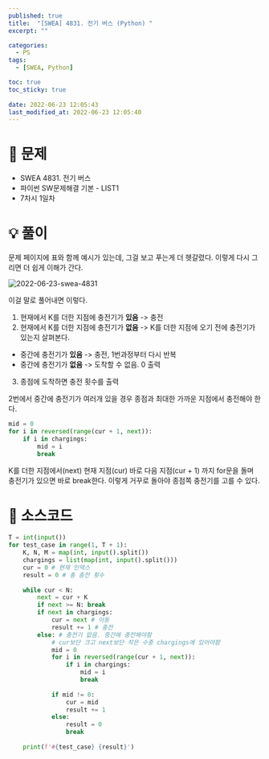 ```yaml
---
published: true
title:  "[SWEA] 4831. 전기 버스 (Python) "
excerpt: ""

categories:
  - PS
tags:
  - [SWEA, Python]

toc: true
toc_sticky: true
 
date: 2022-06-23 12:05:43
last_modified_at: 2022-06-23 12:05:40
---
```

# 🔎 문제
- SWEA 4831. 전기 버스
- 파이썬 SW문제해결 기본 - LIST1
- 7차시 1일차  

# 💡 풀이

문제 페이지에 표와 함께 예시가 있는데, 그걸 보고 푸는게 더 헷갈렸다. 이렇게 다시 그리면 더 쉽게 이해가 간다.

![2022-06-23-swea-4831](https://user-images.githubusercontent.com/67352902/175202733-de36532a-cba3-4098-8131-d6b94ac51ce6.jpg)

이걸 말로 풀어내면 이렇다.

1. 현재에서 K를 더한 지점에 충전기가 **있음** -> 충전
2. 현재에서 K를 더한 지점에 충전기가 **없음** -> K를 더한 지점에 오기 전에 충전기가 있는지 살펴본다.
  - 중간에 충전기가 **있음** -> 충전, 1번과정부터 다시 반복
  - 중간에 충전기가 **없음** -> 도착할 수 없음. 0 출력
3. 종점에 도착하면 충전 횟수를 출력

2번에서 중간에 충전기가 여러개 있을 경우 종점과 최대한 가까운 지점에서 충전해야 한다.

```python
mid = 0
for i in reversed(range(cur + 1, next)):
    if i in chargings:
        mid = i
        break
```

K를 더한 지점에서(next) 현재 지점(cur) 바로 다음 지점(cur + 1) 까지 for문을 돌며 충전기가 있으면 바로 break한다.
이렇게 거꾸로 돌아야 종점쪽 충전기를 고를 수 있다.

# 📃 소스코드
```python
T = int(input())
for test_case in range(1, T + 1):
    K, N, M = map(int, input().split())
    chargings = list(map(int, input().split()))
    cur = 0 # 현재 인덱스
    result = 0 # 총 충전 횟수
    
    while cur < N:
        next = cur + K
        if next >= N: break
        if next in chargings:
            cur = next # 이동
            result += 1 # 충전
        else: # 충전기 없음. 중간에 충전해야함
            # cur보단 크고 next보단 작은 수중 chargings에 있어야함
            mid = 0
            for i in reversed(range(cur + 1, next)):
                if i in chargings:
                    mid = i
                    break
            
            if mid != 0:
                cur = mid
                result += 1
            else:
                result = 0
                break
    
    print(f'#{test_case} {result}')
```
<br>